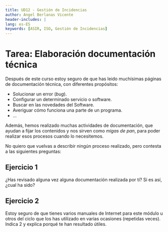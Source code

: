 ```yaml
---
title: UD12 - Gestión de Incidencias
author: Angel Berlanas Vicente
header-includes: |
lang: es-ES
keywords: [ASIR, ISO, Gestión de Incidencias]
---
```


# Tarea: Elaboración documentación técnica

Después de este curso estoy seguro de que has leido muchísimas páginas de documentación técnica, con diferentes propósitos:

* Solucionar un error (_bug_).
* Configurar un determinado servicio o software.
* Buscar en las novedades del Software.
* Averiguar cómo funciona una parte de un programa.
* ...

Además, hemos realizado muchas actividades de documentación, que ayudan a fijar los contenidos y nos sirven como _migas de pan_, 
para poder realizar esos procesos cuando lo necesitemos.

No quiero que vuelvas a describir ningún proceso realizado, pero contesta a las siguientes preguntas:

## Ejercicio 1

¿Has revisado alguna vez alguna documentación realizada por tí? Si es así, ¿cual ha sido?

## Ejercicio 2 

Estoy seguro de que tienes varios manuales de Internet para este módulo u otros del ciclo que los has utilizado en varias ocasiones
(repetidas veces). Indica 2 y explica porqué te han resultado útiles.
